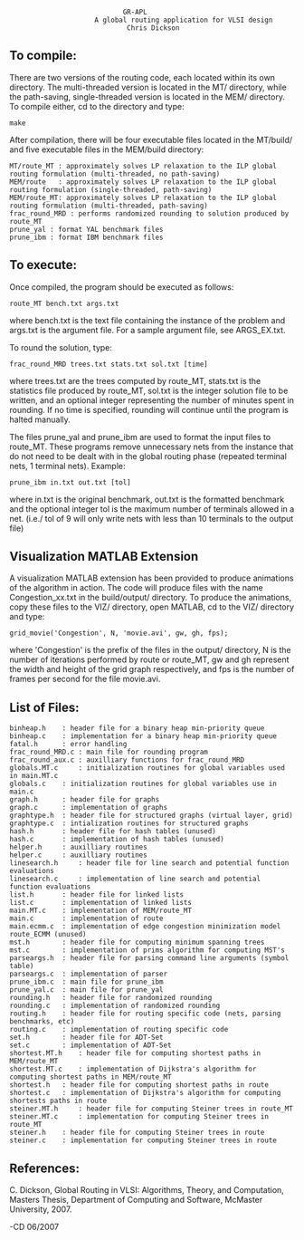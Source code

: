 								GR-APL
					     A global routing application for VLSI design	
							     Chris Dickson
					
To compile:
-----------
There are two versions of the routing code, each located within its own directory.  The multi-threaded version is located in the MT/ directory, 
while the path-saving, single-threaded version is located in the MEM/ directory.  To compile either, cd to the directory and type:

	make
	
After compilation, there will be four executable files located in the MT/build/ and five executable files in the MEM/build directory:

	MT/route_MT : approximately solves LP relaxation to the ILP global routing formulation (multi-threaded, no path-saving)
	MEM/route   : approximately solves LP relaxation to the ILP global routing formulation (single-threaded, path-saving)
	MEM/route_MT: approximately solves LP relaxation to the ILP global routing formulation (multi-threaded, path-saving)
	frac_round_MRD : performs randomized rounding to solution produced by route_MT
	prune_yal : format YAL benchmark files
	prune_ibm : format IBM benchmark files
	
To execute:
-----------
Once compiled, the program should be executed as follows:

	route_MT bench.txt args.txt

where bench.txt is the text file containing the instance of the problem and args.txt is the argument file. 
For a sample argument file, see ARGS_EX.txt.

To round the solution, type:

	frac_round_MRD trees.txt stats.txt sol.txt [time]
	
where trees.txt are the trees computed by route_MT, stats.txt is the statistics file produced by route_MT, 
sol.txt is the integer solution file to be written, and an optional integer representing the number of 
minutes spent in rounding.   If no time is specified, rounding will continue until the program is halted 
manually.

The files prune_yal and prune_ibm are used to format the input files to route_MT.  These programs remove
unnecessary nets from the instance that do not need to be dealt with in the global routing phase (repeated
terminal nets, 1 terminal nets).  Example:

	prune_ibm in.txt out.txt [tol]
	
where in.txt is the original benchmark, out.txt is the formatted benchmark and the optional integer tol is
the maximum number of terminals allowed in a net.   (i.e./ tol of 9 will only write nets with less than 10
terminals to the output file)

Visualization MATLAB Extension
------------------------------
A visualization MATLAB extension has been provided to produce animations of the algorithm in action.  The code
will produce files with the name Congestion_xx.txt in the build/output/ directory.  To produce the animations, 
copy these files to the VIZ/ directory, open MATLAB, cd to the VIZ/ directory and type:

	grid_movie('Congestion', N, 'movie.avi', gw, gh, fps);

where 'Congestion' is the prefix of the files in the output/ directory, N is the number of iterations performed by
route or route_MT, gw and gh represent the width and height of the grid graph respectively, and fps is the number of
frames per second for the file movie.avi. 

List of Files:
--------------

	binheap.h 	 : header file for a binary heap min-priority queue
	binheap.c 	 : implementation for a binary heap min-priority queue
	fatal.h		 : error handling
	frac_round_MRD.c : main file for rounding program
	frac_round_aux.c : auxilliary functions for frac_round_MRD
	globals.MT.c	 : initialization routines for global variables used in main.MT.c
	globals.c	 : initialization routines for global variables use in main.c
	graph.h		 : header file for graphs
	graph.c 	 : implementation of graphs
	graphtype.h	 : header file for structured graphs (virtual layer, grid)
	graphtype.c	 : intialization routines for structured graphs
	hash.h		 : header file for hash tables (unused)
	hash.c 		 : implementation of hash tables (unused)
	helper.h	 : auxilliary routines
	helper.c	 : auxilliary routines
	linesearch.h	 : header file for line search and potential function evaluations
	linesearch.c	 : implementation of line search and potential function evaluations
	list.h		 : header file for linked lists
	list.c		 : implementation of linked lists
	main.MT.c	 : implementation of MEM/route_MT
	main.c		 : implementation of route
	main.ecmm.c	 : implementation of edge congestion minimization model route_ECMM (unused)
	mst.h		 : header file for computing minimum spanning trees
	mst.c		 : implementation of prims algorithm for computing MST's
	parseargs.h	 : header file for parsing command line arguments (symbol table)
	parseargs.c	 : implementation of parser
	prune_ibm.c	 : main file for prune_ibm
	prune_yal.c	 : main file for prune_yal
	rounding.h	 : header file for randomized rounding
	rounding.c	 : implementation of randomized rounding
	routing.h	 : header file for routing specific code (nets, parsing benchmarks, etc)
	routing.c	 : implementation of routing specific code
	set.h		 : header file for ADT-Set
	set.c		 : implementation of ADT-Set
	shortest.MT.h	 : header file for computing shortest paths in MEM/route_MT
	shortest.MT.c	 : implementation of Dijkstra's algorithm for computing shortest paths in MEM/route_MT
	shortest.h	 : header file for computing shortest paths in route
	shortest.c	 : implementation of Dijkstra's algorithm for computing shortests paths in route
	steiner.MT.h	 : header file for computing Steiner trees in route_MT
	steiner.MT.c	 : implementation for computing Steiner trees in route_MT
	steiner.h	 : header file for computing Steiner trees in route
	steiner.c	 : implementation for computing Steiner trees in route
 

References:
-----------

C. Dickson, Global Routing in VLSI: Algorithms, Theory, and Computation, Masters Thesis, Department of Computing
and Software, McMaster University, 2007.  

-CD 06/2007
